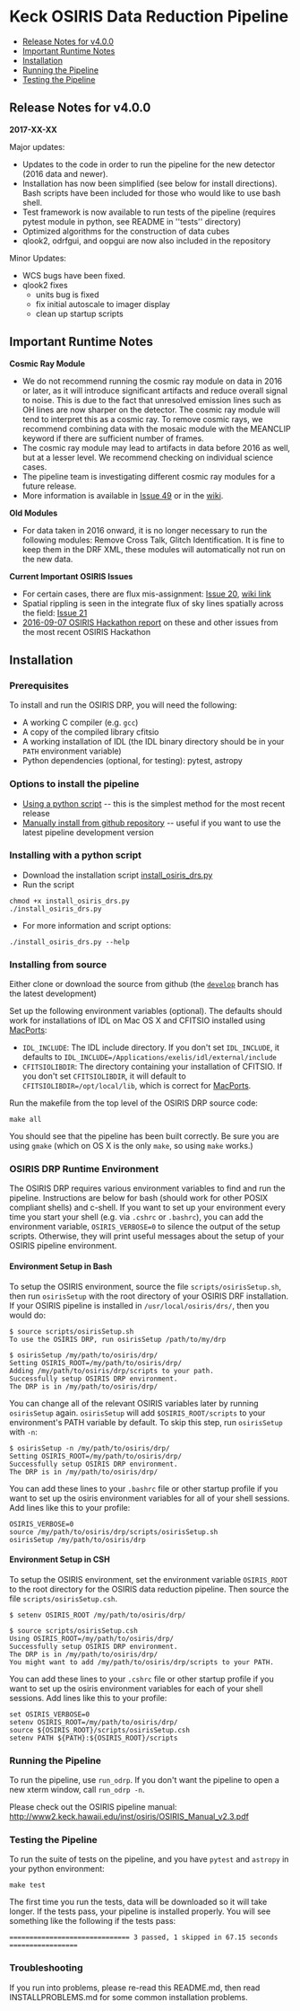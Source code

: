 # Keck OSIRIS Data Reduction Pipeline

* [Release Notes for v4.0.0](#release-notes-for-v4.0.0)
* [Important Runtime Notes](#important-runtime-notes)
* [Installation](#installation)
* [Running the Pipeline](#running-the-pipeline)
* [Testing the Pipeline](#testing-the-pipeline)

## Release Notes for v4.0.0
**2017-XX-XX**

Major updates:
- Updates to the code in order to run the pipeline for the new detector (2016 data and newer).
- Installation has now been simplified (see below for install directions). Bash scripts have been included for those who would like to use bash shell.
- Test framework is now available to run tests of the pipeline (requires pytest module in python, see README in ''tests'' directory)
- Optimized algorithms for the construction of data cubes
- qlook2, odrfgui, and oopgui are now also included in the repository

Minor Updates:
- WCS bugs have been fixed.
- qlook2 fixes
  - units bug is fixed
  - fix initial autoscale to imager display
  - clean up startup scripts

## Important Runtime Notes

**Cosmic Ray Module**
- We do not recommend running the cosmic ray module on data in 2016 or later, as it will introduce significant artifacts and reduce overall signal to noise. This is due to the fact that unresolved emission lines such as OH lines are now sharper on the detector. The cosmic ray module will tend to interpret this as a cosmic ray. To remove cosmic rays, we recommend combining data with the mosaic module with the MEANCLIP keyword if there are sufficient number of frames. 
- The cosmic ray module may lead to artifacts in data before 2016 as well, but at a lesser level. We recommend checking on individual science cases.
- The pipeline team is investigating different cosmic ray modules for
a future release.
- More information is available in [Issue 49](https://github.com/Keck-DataReductionPipelines/OsirisDRP/issues/49) or in the [wiki](https://github.com/Keck-DataReductionPipelines/OsirisDRP/wiki/Tests:-cosmic-ray-module).

**Old Modules**
- For data taken in 2016 onward, it is no longer necessary to run the following modules: Remove Cross Talk, Glitch Identification. It is fine to keep them in the DRF XML, these modules will automatically not run on the new data.

**Current Important OSIRIS Issues**

- For certain cases, there are flux mis-assignment: [Issue 20](https://github.com/Keck-DataReductionPipelines/OsirisDRP/issues/20), [wiki link](https://github.com/Keck-DataReductionPipelines/OsirisDRP/wiki/Tests:-Quantified-Flux-Mis-assignment)
- Spatial rippling is seen in the integrate flux of sky lines spatially across the field: [Issue 21](https://github.com/Keck-DataReductionPipelines/OsirisDRP/issues/21)
- [2016-09-07 OSIRIS Hackathon report](https://drive.google.com/open?id=0B_YkzZoUSrX-YnpCRjVZRkRPWnM) on these and other issues from the most recent OSIRIS Hackathon

## Installation
### Prerequisites

To install and run the OSIRIS DRP, you will need the following:

- A working C compiler (e.g. ``gcc``)
- A copy of the compiled library cfitsio
- A working installation of IDL (the IDL binary directory should be in your ``PATH`` environment variable)
- Python dependencies (optional, for testing): pytest, astropy

### Options to install the pipeline

- [Using a python script](#installing-with-a-python-script) -- this is the simplest method for the most recent release
- [Manually install from github repository](#installing-from-source) -- useful if you want to use the latest pipeline development version

### Installing with a python script

- Download the installation script [install_osiris_drs.py](https://github.com/Keck-DataReductionPipelines/OsirisDRP/blob/release/scripts/install_osiris_drs.py)
- Run the script
```
chmod +x install_osiris_drs.py
./install_osiris_drs.py
```
- For more information and script options:
```
./install_osiris_drs.py --help
```

### Installing from source

Either clone or download the source from github (the [``develop``](https://github.com/Keck-DataReductionPipelines/OsirisDRP/tree/develop) branch has the latest development)

Set up the following environment variables (optional). The defaults should work for installations of IDL on Mac OS X and CFITSIO installed using [MacPorts][]:

- ``IDL_INCLUDE``: The IDL include directory. If you don't set ``IDL_INCLUDE``, it defaults to ``IDL_INCLUDE=/Applications/exelis/idl/external/include``
- ``CFITSIOLIBDIR``: The directory containing your installation of CFITSIO. If you don't set ``CFITSIOLIBDIR``, it will default to ``CFITSIOLIBDIR=/opt/local/lib``, which is correct for [MacPorts][].

Run the makefile from the top level of the OSIRIS DRP source code:

```
make all
```

You should see that the pipeline has been built correctly. Be sure you are using ``gmake`` (which on OS X is the only ``make``, so using ``make`` works.)

[MacPorts]: https://www.macports.org

### OSIRIS DRP Runtime Environment

The OSIRIS DRP requires various environment variables to find and run
the pipeline. Instructions are below for bash (should work for other
POSIX compliant shells) and c-shell. If you want to set up your
environment every time you start your shell (e.g. via ``.cshrc`` or
``.bashrc``), you can add the environment variable,
``OSIRIS_VERBOSE=0`` to silence the output of the setup
scripts. Otherwise, they will print useful messages about the setup of
your OSIRIS pipeline environment.

#### Environment Setup in Bash

To setup the OSIRIS environment, source the file
``scripts/osirisSetup.sh``, then run ``osirisSetup`` with the root
directory of your OSIRIS DRF installation. If your OSIRIS pipeline is
installed in ``/usr/local/osiris/drs/``, then you would do:

```
$ source scripts/osirisSetup.sh
To use the OSIRIS DRP, run osirisSetup /path/to/my/drp

$ osirisSetup /my/path/to/osiris/drp/
Setting OSIRIS_ROOT=/my/path/to/osiris/drp/
Adding /my/path/to/osiris/drp/scripts to your path.
Successfully setup OSIRIS DRP environment.
The DRP is in /my/path/to/osiris/drp/
```

You can change all of the relevant OSIRIS variables later by running
``osirisSetup`` again. ``osirisSetup`` will add
``$OSIRIS_ROOT/scripts`` to your environment's PATH variable by
default. To skip this step, run ``osirisSetup`` with ``-n``:

```
$ osirisSetup -n /my/path/to/osiris/drp/
Setting OSIRIS_ROOT=/my/path/to/osiris/drp/
Successfully setup OSIRIS DRP environment.
The DRP is in /my/path/to/osiris/drp/
```

You can add these lines to your ``.bashrc`` file or other startup profile if you want to set up the osiris environment variables for all of your shell sessions. Add lines like this to your profile:

```
OSIRIS_VERBOSE=0
source /my/path/to/osiris/drp/scripts/osirisSetup.sh
osirisSetup /my/path/to/osiris/drp
```


#### Environment Setup in CSH

To setup the OSIRIS environment, set the environment variable
``OSIRIS_ROOT`` to the root directory for the OSIRIS data reduction
pipeline. Then source the file ``scripts/osirisSetup.csh``.

```
$ setenv OSIRIS_ROOT /my/path/to/osiris/drp/

$ source scripts/osirisSetup.csh
Using OSIRIS_ROOT=/my/path/to/osiris/drp/
Successfully setup OSIRIS DRP environment.
The DRP is in /my/path/to/osiris/drp/
You might want to add /my/path/to/osiris/drp/scripts to your PATH.
```

You can add these lines to your ``.cshrc`` file or other startup profile if you want to set up the osiris environment variables for each of your shell sessions. Add lines like this to your profile:

```
set OSIRIS_VERBOSE=0
setenv OSIRIS_ROOT=/my/path/to/osiris/drp/
source ${OSIRIS_ROOT}/scripts/osirisSetup.csh
setenv PATH ${PATH}:${OSIRIS_ROOT}/scripts
```

### Running the Pipeline

To run the pipeline, use ``run_odrp``. If you don't want the pipeline
to open a new xterm window, call ``run_odrp -n``.

Please check out the OSIRIS pipeline manual: <http://www2.keck.hawaii.edu/inst/osiris/OSIRIS_Manual_v2.3.pdf>

### Testing the Pipeline

To run the suite of tests on the pipeline, and you have ``pytest`` and ``astropy`` in your python environment:

```
make test
```

The first time you run the tests, data will be downloaded so it will take longer. If the tests pass, your pipeline is installed properly. You will see something like the following if the tests pass:

```
============================== 3 passed, 1 skipped in 67.15 seconds =================

```


### Troubleshooting

If you run into problems, please re-read this README.md, then read INSTALLPROBLEMS.md for some common installation problems.
